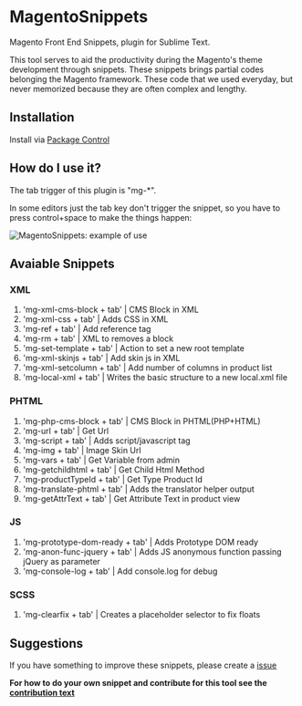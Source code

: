 # MagentoSnippets
Magento Front End Snippets, plugin for Sublime Text.

This tool serves to aid the productivity during the Magento's theme development through snippets. These snippets brings partial codes belonging the Magento framework. These code that we used everyday, but never memorized because they are often complex and lengthy.

## Installation
Install via [Package Control](https://packagecontrol.io/installation)

## How do I use it?
The tab trigger of this plugin is "mg-*".

In some editors just the tab key don't trigger the snippet, so you have to press control+space to make the things happen:

![MagentoSnippets: example of use](http://www.magefront.com.br/wp-content/uploads/2015/01/MagentoSnippets-sample.gif)

## Avaiable Snippets

### XML

1. 'mg-xml-cms-block + tab' | CMS Block in XML
1. 'mg-xml-css + tab' | Adds CSS in XML
1. 'mg-ref + tab' | Add reference tag
1. 'mg-rm + tab' | XML to removes a block
1. 'mg-set-template + tab' | Action to set a new root template
1. 'mg-xml-skinjs + tab' | Add skin js in XML
1. 'mg-xml-setcolumn + tab' | Add number of columns in product list
1. 'mg-local-xml + tab' | Writes the basic structure to a new local.xml file

### PHTML

1. 'mg-php-cms-block + tab' | CMS Block in PHTML(PHP+HTML)
1. 'mg-url + tab' | Get Url
1. 'mg-script + tab' | Adds script/javascript tag
1. 'mg-img + tab' | Image Skin Url
1. 'mg-vars + tab' | Get Variable from admin
1. 'mg-getchildhtml + tab' | Get Child Html Method
1. 'mg-productTypeId + tab' | Get Type Product Id
1. 'mg-translate-phtml + tab' | Adds the translator helper output
1. 'mg-getAttrText + tab' | Get Attribute Text in product view

### JS

1. 'mg-prototype-dom-ready + tab' | Adds Prototype DOM ready
1. 'mg-anon-func-jquery + tab' | Adds JS anonymous function passing jQuery as parameter
1. 'mg-console-log + tab' | Add console.log for debug

### SCSS

1. 'mg-clearfix + tab' | Creates a placeholder selector to fix floats

## Suggestions
If you have something to improve these snippets, please create a [issue](https://github.com/MageFront/MagentoSnippets/issues/new)

**For how to do your own snippet and contribute for this tool see the [contribution text](https://github.com/MageFront/MagentoSnippets/blob/master/contribute.md)**
